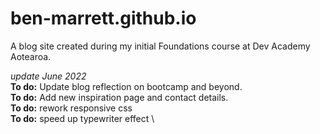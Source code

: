 # ben-marrett.github.io
A blog site created during my initial Foundations course at Dev Academy Aotearoa.

*update June 2022* \
**To do:** Update blog reflection on bootcamp and beyond. \
**To do:** Add new inspiration page and contact details. \
**To do:** rework responsive css \
**To do:** speed up typewriter effect \
